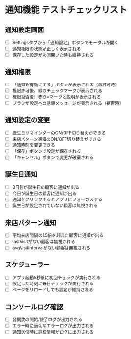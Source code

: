 # 通知機能 テストチェックリスト

## 通知設定画面
- [ ] Settingsタブから「通知設定」ボタンでモーダルが開く
- [ ] 通知権限の状態が正しく表示される
- [ ] 保存した設定が次回開いた時も維持される

## 通知権限
- [ ] 「通知を有効にする」ボタンが表示される（未許可時）
- [ ] 権限許可後、緑のチェックマークが表示される
- [ ] 権限拒否後、赤の×マークと説明が表示される
- [ ] ブラウザ設定への誘導メッセージが表示される（拒否時）

## 通知設定の変更
- [ ] 誕生日リマインダーのON/OFF切り替えができる
- [ ] 来店パターン通知のON/OFF切り替えができる
- [ ] 通知時刻を変更できる
- [ ] 「保存」ボタンで設定が保存される
- [ ] 「キャンセル」ボタンで変更が破棄される

## 誕生日通知
- [ ] 3日後が誕生日の顧客に通知が出る
- [ ] 今日が誕生日の顧客に通知が出る
- [ ] 通知をクリックするとアプリにフォーカスする
- [ ] 誕生日が設定されていない顧客は無視される

## 来店パターン通知
- [ ] 平均来店間隔の1.5倍を超えた顧客に通知が出る
- [ ] lastVisitがない顧客は無視される
- [ ] avgVisitIntervalがない顧客は無視される

## スケジューラー
- [ ] アプリ起動5秒後に初回チェックが実行される
- [ ] 設定した時刻に毎日チェックが実行される
- [ ] ページをリロードしても設定が維持される

## コンソールログ確認
- [ ] 各関数の開始/終了ログが出力される
- [ ] エラー時に適切なエラーログが出力される
- [ ] 通知送信時に詳細情報がログに出力される